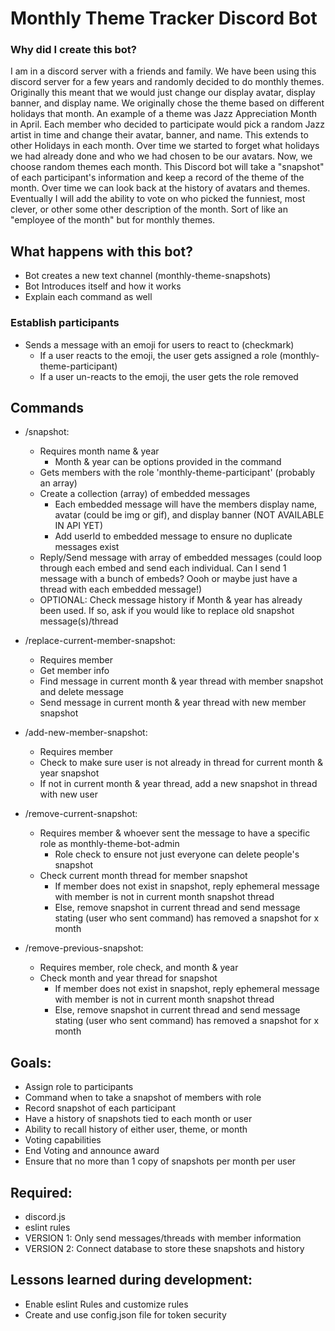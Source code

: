 # Monthly Theme Tracker Discord Bot
### Why did I create this bot?
I am in a discord server with a friends and family. We have been using this discord server for a few years and randomly decided to do monthly themes. Originally this meant that we would just change our display avatar, display banner, and display name. We originally chose the theme based on different holidays that month. An example of a theme was Jazz Appreciation Month in April. Each member who decided to participate would pick a random Jazz artist in time and change their avatar, banner, and name. This extends to other Holidays in each month. Over time we started to forget what holidays we had already done and who we had chosen to be our avatars. Now, we choose random themes each month. This Discord bot will take a "snapshot" of each participant's information and keep a record of the theme of the month. Over time we can look back at the history of avatars and themes. Eventually I will add the ability to vote on who picked the funniest, most clever, or other some other description of the month. Sort of like an "employee of the month" but for monthly themes.

## What happens with this bot?
- Bot creates a new text channel (monthly-theme-snapshots)
- Bot Introduces itself and how it works
- Explain each command as well

### Establish participants
- Sends a message with an emoji for users to react to (checkmark)
  - If a user reacts to the emoji, the user gets assigned a role (monthly-theme-participant)
  - If a user un-reacts to the emoji, the user gets the role removed

## Commands
- /snapshot:
  - Requires month name & year
    - Month & year can be options provided in the command
  - Gets members with the role 'monthly-theme-participant' (probably an array)
  - Create a collection (array) of embedded messages
    - Each embedded message will have the members display name, avatar (could be img or gif), and display banner (NOT AVAILABLE IN API YET)
    - Add userId to embedded message to ensure no duplicate messages exist
  - Reply/Send message with array of embedded messages (could loop through each embed and send each individual. Can I send 1 message with a bunch of embeds? Oooh or maybe just have a thread with each embedded message!)
  - OPTIONAL: Check message history if Month & year has already been used. If so, ask if you would like to replace old snapshot message(s)/thread

- /replace-current-member-snapshot:
  - Requires member
  - Get member info
  - Find message in current month & year thread with member snapshot and delete message
  - Send message in current month & year thread with new member snapshot

- /add-new-member-snapshot:
  - Requires member
  - Check to make sure user is not already in thread for current month & year snapshot
  - If not in current month & year thread, add a new snapshot in thread with new user

- /remove-current-snapshot:
  - Requires member & whoever sent the message to have a specific role as monthly-theme-bot-admin
    - Role check to ensure not just everyone can delete people's snapshot
  - Check current month thread for member snapshot
    - If member does not exist in snapshot, reply ephemeral message with member is not in current month snapshot thread
    - Else, remove snapshot in current thread and send message stating (user who sent command) has removed a snapshot for x month

- /remove-previous-snapshot:
  - Requires member, role check, and month & year
  - Check month and year thread for snapshot
    - If member does not exist in snapshot, reply ephemeral message with member is not in current month snapshot thread
    - Else, remove snapshot in current thread and send message stating (user who sent command) has removed a snapshot for x month

## Goals:
- Assign role to participants
- Command when to take a snapshot of members with role
- Record snapshot of each participant
- Have a history of snapshots tied to each month or user
- Ability to recall history of either user, theme, or month
- Voting capabilities
- End Voting and announce award
- Ensure that no more than 1 copy of snapshots per month per user

## Required:
- discord.js
- eslint rules
- VERSION 1: Only send messages/threads with member information
- VERSION 2: Connect database to store these snapshots and history

## Lessons learned during development:
- Enable eslint Rules and customize rules
- Create and use config.json file for token security